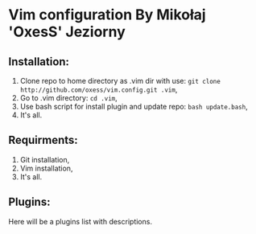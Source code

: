 # Vim configuration By Mikołaj 'OxesS' Jeziorny

## Installation:

1. Clone repo to home directory as .vim dir with use: `git clone http://github.com/oxess/vim.config.git .vim`,
2. Go to .vim directory: `cd .vim`,
3. Use bash script for install plugin and update repo: `bash update.bash`,
4. It's all.

## Requirments:
1. Git installation,
2. Vim installation,
3. It's all.

## Plugins:

Here will be a plugins list with descriptions.


